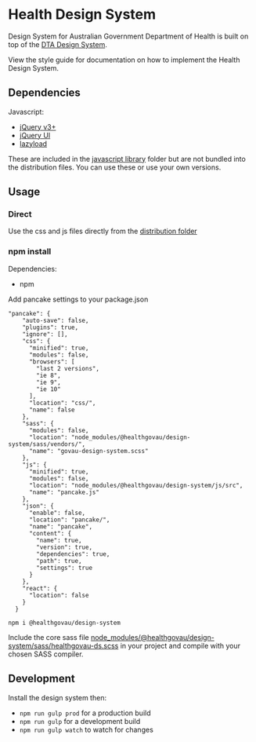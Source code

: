 # Health Design System
Design System for Australian Government Department of Health is built on top of the [DTA Design System](https://designsystem.gov.au/).

View the style guide for documentation on how to implement the Health Design System.

## Dependencies
Javascript:
* [jQuery v3+](https://jquery.com/)
* [jQuery UI](https://jqueryui.com/download/#!version=1.12.1&components=110000010001000000100000100000000000000000000000)
* [lazyload](https://github.com/verlok/lazyload)

These are included in the [javascript library](js/libraries) folder but are not bundled into the distribution files.
You can use these or use your own versions.

## Usage

### Direct
Use the css and js files directly from the [distribution folder](dist)

### npm install

Dependencies:
 * npm

Add pancake settings to your package.json

```
"pancake": {
    "auto-save": false,
    "plugins": true,
    "ignore": [],
    "css": {
      "minified": true,
      "modules": false,
      "browsers": [
        "last 2 versions",
        "ie 8",
        "ie 9",
        "ie 10"
      ],
      "location": "css/",
      "name": false
    },
    "sass": {
      "modules": false,
      "location": "node_modules/@healthgovau/design-system/sass/vendors/",
      "name": "govau-design-system.scss"
    },
    "js": {
      "minified": true,
      "modules": false,
      "location": "node_modules/@healthgovau/design-system/js/src",
      "name": "pancake.js"
    },
    "json": {
      "enable": false,
      "location": "pancake/",
      "name": "pancake",
      "content": {
        "name": true,
        "version": true,
        "dependencies": true,
        "path": true,
        "settings": true
      }
    },
    "react": {
      "location": false
    }
  }
  ```

`npm i @healthgovau/design-system`

Include the core sass file [node_modules/@healthgovau/design-system/sass/healthgovau-ds.scss](sass/healthgovau-ds.scss) in your project and compile with your chosen SASS compiler.

## Development

Install the design system then:
* `npm run gulp prod` for a production build
* `npm run gulp` for a development build
* `npm run gulp watch` to watch for changes
